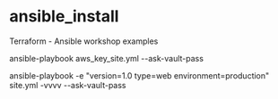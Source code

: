 # ansible_install
Terraform - Ansible workshop examples

ansible-playbook aws_key_site.yml --ask-vault-pass

ansible-playbook -e "version=1.0 type=web environment=production" site.yml -vvvv --ask-vault-pass